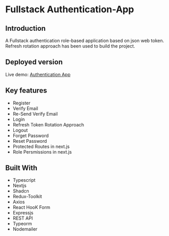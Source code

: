 # Fullstack Authentication-App

## Introduction 
A Fullstack authentication role-based application based on json web token. Refresh rotation approach has been used to build the project.

## Deployed version
Live demo: [Authentication App](https://authentication-app-wheat.vercel.app/)

## Key features
* Register
* Verify Email
* Re-Send Verify Email
* Login
* Refresh Token Rotation Approach
* Logout
* Forget Password
* Reset Password
* Protected Routes in next.js
* Role Persmissions in next.js
  
## Built With
* Typescript
* Nextjs
* Shadcn
* Redux-Toolkit
* Axios
* React HooK Form
* Expressjs
* REST API
* Typeorm
* Nodemailer
